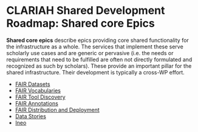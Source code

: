 # CLARIAH Shared Development Roadmap: Shared core Epics

**Shared core epics** describe epics providing core shared functionality
for the infrastructure as a whole. The services that implement these serve
scholarly use cases and are generic or pervasive (i.e. the needs or
requirements that need to be fulfilled are often not directly formulated and
recognized as such by scholars). These provide an important pillar for the
shared infrastructure. Their development is typically a cross-WP effort.

* [FAIR Datasets](fair-datasets.md)
* [FAIR Vocabularies](fair-vocabularies.md)
* [FAIR Tool Discovery](fair-tool-discovery.md)
* [FAIR Annotations](fair-annotations.md)
* [FAIR Distribution and Deployment](distribution-and-deployment.md)
* [Data Stories](data-stories.md)
* [Ineo](ineo.md)
